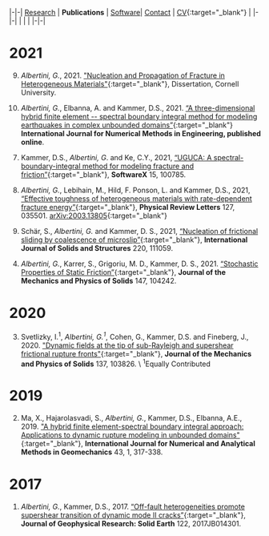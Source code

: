 |-|-|
[Research](research.md) | **Publications** | [Software](software.md)| [Contact](contact.md) | [CV](gabriele_albertini_vitae.pdf){:target="_blank"} |
|-|-|
| | |
|-|-|


# 2021

9. *Albertini, G.*, 2021. ["Nucleation and Propagation of Fracture in Heterogeneous Materials"](https://www-proquest-com.proxy.library.cornell.edu/dissertations-theses/nucleation-propagation-fracture-heterogeneous/docview/2550608833/se-2?accountid=10267){:target="_blank"}, Dissertation, Cornell University.

8. *Albertini, G.*, Elbanna, A. and Kammer, D.S., 2021. [“A three-dimensional hybrid finite element --
spectral boundary integral method for modeling earthquakes in complex unbounded domains”](https://doi.org/10.1002/nme.6816){:target="_blank"}
**International Journal for Numerical Methods in Engineering, published online**.
<!--[arXiv:2102.08756](http://arxiv.org/abs/2102.08756){:target="_blank"}-->

7. Kammer, D.S., *Albertini, G*. and Ke, C.Y., 2021, [“UGUCA: A spectral-boundary-integral method for modeling fracture and friction”](https://doi.org/10.1016/j.softx.2021.100785){:target="_blank"}, **SoftwareX** 15, 100785.

6. *Albertini, G.*, Lebihain, M., Hild, F. Ponson, L. and Kammer, D.S., 2021,
[“Effective toughness of  heterogeneous materials with rate-dependent fracture energy”](https://doi.org/10.1103/PhysRevLett.127.035501){:target="_blank"}, 
**Physical Review Letters** 127, 035501. 
[arXiv:2003.13805](https://arxiv.org/abs/2003.13805){:target="_blank"}

5. Schär, S., *Albertini, G.* and Kammer, D. S., 2021, [“Nucleation of frictional sliding by coalescence of microslip”](https://doi.org/10.1016/j.ijsolstr.2021.111059){:target="_blank"}, **International Journal of Solids and Structures** 220, 111059. 
<!--[arXiv:2010.0434](https://arxiv.org/abs/2010.04343){:target="_blank"}-->

4. *Albertini, G.*, Karrer, S., Grigoriu, M. D., Kammer, D. S., 2021. [“Stochastic Properties of Static Friction”](https://doi.org/10.1016/j.jmps.2020.104242){:target="_blank"}, **Journal of the Mechanics and Physics of Solids** 147, 104242. 
<!--[arXiv:2005.06113](http://arxiv.org/abs/2005.06113){:target="_blank"}-->

# 2020


3. Svetlizky, I.<sup>1</sup>, *Albertini, G.<sup>1</sup>*, Cohen, G., Kammer, D.S. and Fineberg, J., 2020. 
["Dynamic fields at the tip of sub-Rayleigh and supershear frictional rupture fronts"](https://doi.org/10.1016/j.jmps.2019.103826){:target="_blank"}, 
**Journal of the Mechanics and Physics of Solids** 137, 103826. \\
<sup>1</sup>Equally Contributed
<!--[arXiv:1908.10412](http://arxiv.org/abs/1908.10412){:target="_blank"}-->

# 2019

2. Ma, X., Hajarolasvadi, S., *Albertini, G.*, Kammer, D.S., Elbanna, A.E., 2019. 
["A hybrid finite element-spectral boundary integral approach: Applications to dynamic rupture modeling in unbounded domains"](https://doi.org/10.1002/nag.2865){:target="_blank"},
**International Journal for Numerical and Analytical Methods in Geomechanics** 43, 1, 317-338. 

# 2017

1. *Albertini, G.*, Kammer, D.S., 2017. 
[“Off-fault heterogeneities promote supershear transition of dynamic mode II cracks”](https://doi.org/10.1002/2017JB014301){:target="_blank"},
**Journal of Geophysical Research: Solid Earth** 122, 2017JB014301.
